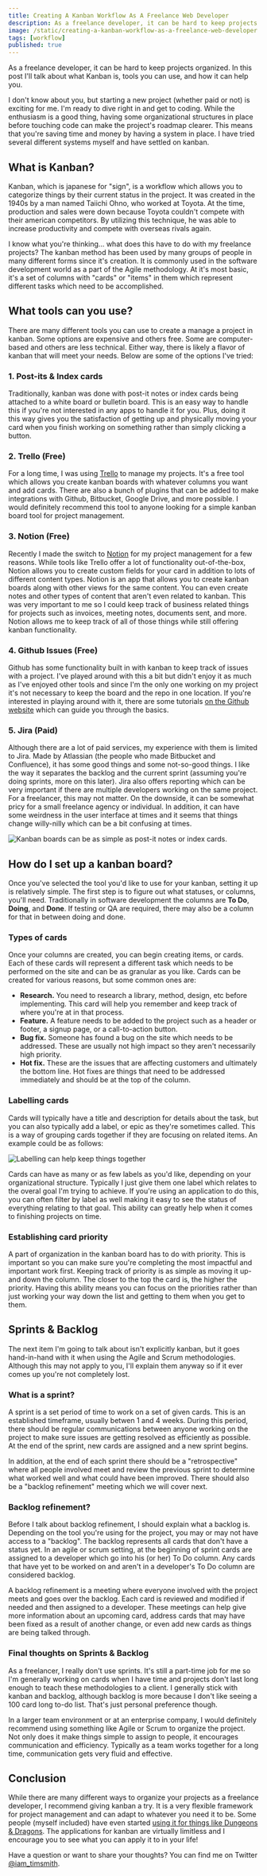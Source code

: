 ```yaml
---
title: Creating A Kanban Workflow As A Freelance Web Developer
description: As a freelance developer, it can be hard to keep projects organized. In this post I'll talk about what Kanban is, tools you can use, and how it can help you.
image: /static/creating-a-kanban-workflow-as-a-freelance-web-developer.jpg
tags: [workflow]
published: true
---
```


As a freelance developer, it can be hard to keep projects organized. In this post I'll talk about what Kanban is, tools you can use, and how it can help you.

I don't know about you, but starting a new project (whether paid or not) is exciting for me. I'm ready to dive right in and get to coding. While the enthusiasm is a good thing, having some organizational structures in place before touching code can make the project's roadmap clearer. This means that you're saving time and money by having a system in place. I have tried several different systems myself and have settled on kanban.

## What is Kanban?

Kanban, which is japanese for "sign", is a workflow which allows you to categorize things by their current status in the project. It was created in the 1940s by a man named Taiichi Ohno, who worked at Toyota. At the time, production and sales were down because Toyota couldn't compete with their american competitors. By utilizing this technique, he was able to increase productivity and compete with overseas rivals again.

I know what you're thinking... what does this have to do with my freelance projects? The kanban method has been used by many groups of people in many different forms since it's creation. It is commonly used in the software development world as a part of the Agile methodology. At it's most basic, it's a set of columns with "cards" or "items" in them which represent different tasks which need to be accomplished.

<Gif
  src='https://media.giphy.com/media/l0MYSqNU3hr8MUq0o/giphy.mp4'
  alt='A kanban board with cards being moved from column to column.'
/>

## What tools can you use?

There are many different tools you can use to create a manage a project in kanban. Some options are expensive and others free. Some are computer-based and others are less technical. Either way, there is likely a flavor of kanban that will meet your needs. Below are some of the options I've tried:

### 1. Post-its & Index cards

Traditionally, kanban was done with post-it notes or index cards being attached to a white board or bulletin board. This is an easy way to handle this if you're not interested in any apps to handle it for you. Plus, doing it this way gives you the satisfaction of getting up and physically moving your card when you finish working on something rather than simply clicking a button.

### 2. Trello (Free)

For a long time, I was using [Trello](https://www.trello.com) to manage my projects. It's a free tool which allows you create kanban boards with whatever columns you want and add cards. There are also a bunch of plugins that can be added to make integrations with Github, Bitbucket, Google Drive, and more possible. I would definitely recommend this tool to anyone looking for a simple kanban board tool for project management.

### 3. Notion (Free)

Recently I made the switch to [Notion](https://www.notion.so) for my project management for a few reasons. While tools like Trello offer a lot of functionality out-of-the-box, Notion allows you to create custom fields for your card in addition to lots of different content types. Notion is an app that allows you to create kanban boards along with other views for the same content. You can even create notes and other types of content that aren't even related to kanban. This was very important to me so I could keep track of business related things for projects such as invoices, meeting notes, documents sent, and more. Notion allows me to keep track of all of those things while still offering kanban functionality.

### 4. Github Issues (Free)

Github has some functionality built in with kanban to keep track of issues with a project. I've played around with this a bit but didn't enjoy it as much as I've enjoyed other tools and since I'm the only one working on my project it's not necessary to keep the board and the repo in one location. If you're interested in playing around with it, there are some tutorials [on the Github website](https://guides.github.com/features/issues/) which can guide you through the basics.

### 5. Jira (Paid)

Although there are a lot of paid services, my experience with them is limited to Jira. Made by Atlassian (the people who made Bitbucket and Confluence), it has some good things and some not-so-good things. I like the way it separates the backlog and the current sprint (assuming you're doing sprints, more on this later). Jira also offers reporting which can be very important if there are multiple developers working on the same project. For a freelancer, this may not matter. On the downside, it can be somewhat pricy for a small freelance agency or individual. In addition, it can have some weirdness in the user interface at times and it seems that things change willy-nilly which can be a bit confusing at times.

![Kanban boards can be as simple as post-it notes or index cards.](/static/postit.jpg)

<EmailSignup title='Like this post? Join my mailing list!' />

## How do I set up a kanban board?

Once you've selected the tool you'd like to use for your kanban, setting it up is relatively simple. The first step is to figure out what statuses, or columns, you'll need. Traditionally in software development the columns are **To Do**, **Doing**, and **Done**. If testing or QA are required, there may also be a column for that in between doing and done.

### Types of cards

Once your columns are created, you can begin creating items, or cards. Each of these cards will represent a different task which needs to be performed on the site and can be as granular as you like. Cards can be created for various reasons, but some common ones are:

- **Research.** You need to research a library, method, design, etc before implementing. This card will help you remember and keep track of where you're at in that process.
- **Feature.** A feature needs to be added to the project such as a header or footer, a signup page, or a call-to-action button.
- **Bug fix.** Someone has found a bug on the site which needs to be addressed. These are usually not high impact so they aren't necessarily high priority.
- **Hot fix.** These are the issues that are affecting customers and ultimately the bottom line. Hot fixes are things that need to be addressed immediately and should be at the top of the column.

### Labelling cards

Cards will typically have a title and description for details about the task, but you can also typically add a label, or epic as they're sometimes called. This is a way of grouping cards together if they are focusing on related items. An example could be as follows:

![Labelling can help keep things together](/static/epics.png)

Cards can have as many or as few labels as you'd like, depending on your organizational structure. Typically I just give them one label which relates to the overal goal I'm trying to achieve. If you're using an application to do this, you can often filter by label as well making it easy to see the status of everything relating to that goal. This ability can greatly help when it comes to finishing projects on time.

### Establishing card priority

A part of organization in the kanban board has to do with priority. This is important so you can make sure you're completing the most impactful and important work first. Keeping track of priority is as simple as moving it up-and down the column. The closer to the top the card is, the higher the priority. Having this ability means you can focus on the priorities rather than just working your way down the list and getting to them when you get to them.

## Sprints & Backlog

The next item I'm going to talk about isn't explicitly kanban, but it goes hand-in-hand with it when using the Agile and Scrum methodologies. Although this may not apply to you, I'll explain them anyway so if it ever comes up you're not completely lost.

### What is a sprint?

A sprint is a set period of time to work on a set of given cards. This is an established timeframe, usually betwen 1 and 4 weeks. During this period, there should be regular communications between anyone working on the project to make sure issues are getting resolved as efficiently as possible. At the end of the sprint, new cards are assigned and a new sprint begins.

In addition, at the end of each sprint there should be a "retrospective" where all people involved meet and review the previous sprint to determine what worked well and what could have been improved. There should also be a "backlog refinement" meeting which we will cover next.

### Backlog refinement?

Before I talk about backlog refinement, I should explain what a backlog is. Depending on the tool you're using for the project, you may or may not have access to a "backlog". The backlog represents all cards that don't have a status yet. In an agile or scrum setting, at the beginning of sprint cards are assigned to a developer which go into his (or her) To Do column. Any cards that have yet to be worked on and aren't in a developer's To Do column are considered backlog.

A backlog refinement is a meeting where everyone involved with the project meets and goes over the backlog. Each card is reviewed and modified if needed and then assigned to a developer. These meetings can help give more information about an upcoming card, address cards that may have been fixed as a result of another change, or even add new cards as things are being talked through.

### Final thoughts on Sprints & Backlog

As a freelancer, I really don't use sprints. It's still a part-time job for me so I'm generally working on cards when I have time and projects don't last long enough to teach these methodologies to a client. I generally stick with kanban and backlog, although backlog is more because I don't like seeing a 100 card long to-do list. That's just personal preference though.

In a larger team environment or at an enterprise company, I would definitely recommend using something like Agile or Scrum to organize the project. Not only does it make things simple to assign to people, it encourages communication and efficiency. Typically as a team works together for a long time, communication gets very fluid and effective.

<Gif
  src='https://media.giphy.com/media/l0HlQngl0Eja36dlS/giphy.mp4'
  alt='That looks extremely promising!'
/>

## Conclusion

While there are many different ways to organize your projects as a freelance developer, I recommend giving kanban a try. It is a very flexible framework for project management and can adapt to whatever you need it to be. Some people (myself included) have even started <a href="https://www.google.com/search?q=dungeons+and+dragons+agile" target="_blank" rel="noopener">using it for things like Dungeons & Dragons</a>. The applications for kanban are virtually limitless and I encourage you to see what you can apply it to in your life!

Have a question or want to share your thoughts? You can find me on Twitter [@iam_timsmith](https://www.twitter.com/iam_timsmith).
